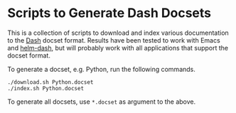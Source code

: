 Scripts to Generate Dash Docsets
================================

This is a collection of scripts to download and index various
documentation to the [Dash][] docset format. Results have been tested to
work with Emacs and [helm-dash][], but will probably work with all
applications that support the docset format.

[Dash]: https://kapeli.com/docsets
[helm-dash]: https://github.com/areina/helm-dash

To generate a docset, e.g. Python, run the following commands.

    ./download.sh Python.docset
    ./index.sh Python.docset

To generate all docsets, use `*.docset` as argument to the above.
